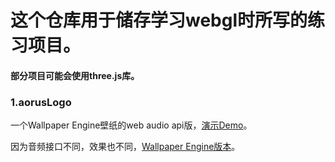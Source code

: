 # 这个仓库用于储存学习webgl时所写的练习项目。
#### 部分项目可能会使用three.js库。

### 1.aorusLogo
一个Wallpaper Engine壁纸的web audio api版，[演示Demo](http://www.wesker926.com/webglPractice/aorusLogo/index.html)。

因为音频接口不同，效果也不同，[Wallpaper Engine版本](https://steamcommunity.com/sharedfiles/filedetails/?id=1457625112)。